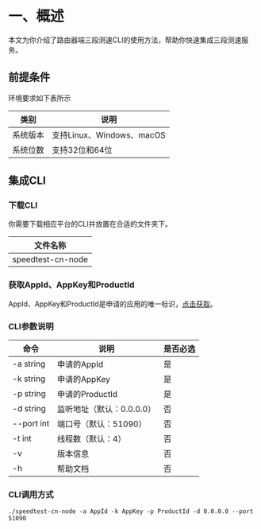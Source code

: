 # 一、概述

本文为你介绍了路由器端三段测速CLI的使用方法，帮助你快速集成三段测速服务。

## 前提条件

环境要求如下表所示

| **类别** | **说明** |
| --- | --- |
| 系统版本 | 支持Linux、Windows、macOS |
| 系统位数 | 支持32位和64位 |

## 集成CLI

### 下载CLI

你需要下载相应平台的CLI并放置在合适的文件夹下。

| **文件名称** |
| --- |
| speedtest-cn-node |

### 获取AppId、AppKey和ProductId

AppId、AppKey和ProductId是申请的应用的唯一标识，[点击获取](https://b.speedtest.cn/)。

### CLI参数说明

| 命令 | **说明** | 是否必选 |
| --- | --- | --- |
| -a string | 申请的AppId | 是 |
| -k string | 申请的AppKey | 是 |
| -p string | 申请的ProductId | 是 |
| -d string | 监听地址（默认：0.0.0.0） | 否 |
| --port int | 端口号（默认：51090） | 否 |
| -t int | 线程数（默认：4） | 否 |
| -v | 版本信息 | 否 |
| -h | 帮助文档 | 否 |

### CLI调用方式

```shell
./speedtest-cn-node -a AppId -k AppKey -p ProductId -d 0.0.0.0 --port 51090
```
